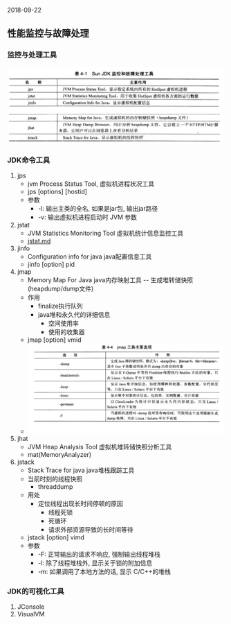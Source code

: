 2018-09-22

## 性能监控与故障处理

### 监控与处理工具
![](1.jpg)
![](2.jpg)

### JDK命令工具
1. jps
    - jvm Process Status Tool, 虚拟机进程状况工具
    - jps [options] [hostid]
    - 参数
        - -l: 输出主类的全名, 如果是jar包, 输出jar路径
        - -v: 输出虚拟机进程启动时 JVM 参数
2. jstat
    - JVM Statistics Monitoring Tool 虚拟机统计信息监控工具
    - [jstat.md](jstat.md)
3. jinfo
    - Configuration info for java java配置信息工具
    - jinfo [option] pid
4. jmap
    - Memory Map For Java java内存映射工具 -- 生成堆转储快照(heapdump/dump文件)
    - 作用
        - finalize执行队列
        - java堆和永久代的详细信息
            - 空间使用率
            - 使用的收集器
    - jmap [option] vmid
    - ![](3.jpg)
5. jhat
    - JVM Heap Analysis Tool 虚拟机堆转储快照分析工具
    - mat(MemoryAnalyzer)
6. jstack
    - Stack Trace for java java堆栈跟踪工具
    - 当前时刻的线程快照
        - threaddump
    - 用处
        - 定位线程出现长时间停顿的原因
            - 线程死锁
            - 死循环
            - 请求外部资源导致的长时间等待
    - jstack [option] vimd
    - 参数
        - -F: 正常输出的请求不响应, 强制输出线程堆栈
        - -l: 除了线程堆栈外, 显示关于锁的附加信息
        - -m: 如果调用了本地方法的话, 显示 C/C++的堆栈
        
### JDK的可视化工具
1. JConsole
2. VisualVM
